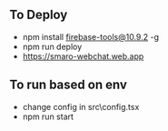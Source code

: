 ## To Deploy

- npm install firebase-tools@10.9.2 -g
- npm run deploy
- https://smaro-webchat.web.app

## To run based on env

- change config in src\config.tsx
- npm run start
